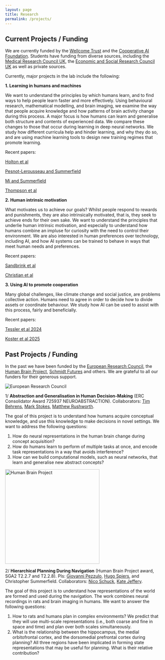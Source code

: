 ```yaml
---
layout: page
title: Research
permalink: /projects/
---
```


## Current Projects / Funding

We are currently funded by the [Wellcome Trust](https://wellcome.ac.uk/) and the [Cooperative AI Foundation](https://cooperativeai.org). Students have funding from diverse sources, including the [Medical Research Council UK](https://mrc.ukri.org), the [Economic and Social Research Council UK](https://esrc.ukri.org) as well as private sources.

Currently, major projects in the lab include the following:

**1. Learning in humans and machines**

We want to understand the principles by which humans learn, and to find ways to help people learn faster and more effectively. Using behavioural research, mathematical modelling, and brain imaging, we examine the way that people acquire knowledge and how patterns of brain activity change during this process. A major focus is how humans can learn and generalise both structure and contents of experienced data. We compare these changes to those that occur during learning in deep neural networks. We study how different curricula help and hinder learning, and why they do so, and are using machine learning tools to design new training regimes that promote learning. 

Recent papers:

[Holton et al](https://osf.io/preprints/psyarxiv/98ksw_v1)

[Pesnot-Lerousseau and Summerfield](https://osf.io/ryn8d_v1)

[Mi and Summerfield](https://osf.io/preprints/psyarxiv/jr42g_v1)

[Thompson et al](https://www.cell.com/neuron/fulltext/S0896-6273(24)00729-3)

**2. Human intrinsic motivation**

What motivates us to achieve our goals? Whilst people respond to rewards and punishments, they are also intrinsically motivated, that is, they seek to achieve ends for their own sake. We want to understand the principles that underlie human intrinsic motivation, and especially to understand how humans combine an impluse for curiosity with the need to control their environment. We are also interested in human preferences over technology, including AI, and how AI systems can be trained to behave in ways that meet human needs and preferences.

Recent papers:

[Sandbrink et al](https://osf.io/5ezxs_v2/)

[Christian et al](https://arxiv.org/abs/2506.07326)

**3. Using AI to promote cooperation**

Many global challenges, like climate change and social justice, are problems collective action. Humans need to agree in order to decide how to divide assets or coordinate behaviour. We study how AI can be used to assist with this process, fairly and beneficially.

Recent papers:

[Tessler et al 2024](https://www.science.org/stoken/author-tokens/ST-2196/full)

[Koster et al 2025](https://www.nature.com/articles/s41467-025-58043-7)


## Past Projects / Funding

In the past we have been funded by the [European Research Council](https://erc.europa.eu), the [Human Brain Project](https://www.humanbrainproject.eu/en/), [Schmidt Futures](https://www.risefortheworld.org/) and others. We are grateful to all our funders for their generous support.

![European Research Council](https://humaninformationprocessing.files.wordpress.com/2019/09/erc.jpeg)

1/ **Abstraction and Generalisation in Human Decision-Making** (ERC Consolidator Award 725937 NEUROABSTRACTION). Collaborators: [Tim Behrens](https://www.ndcn.ox.ac.uk/team/timothy-behrens), [Mark Stokes](https://www.ohba.ox.ac.uk/team/mark-stokes), [Matthew Rushworth](https://www.psy.ox.ac.uk/team/matthew-rushworth).

The goal of this project is to understand how humans acquire conceptual knowledge, and use this knowledge to make decisions in novel settings. We want to address the following questions:

1. How do neural representations in the human brain change during concept acquisition?
2. How do humans learn to perform of multiple tasks at once, and encode task representations in a way that avoids interference?
3. How can we build computational models, such as neural networks, that learn and generalise new abstract concepts?

<img src="https://humaninformationprocessing.files.wordpress.com/2019/09/hbp.png" alt="Human Brain Project" width="306"/>

2/ **Hierarchical Planning During Navigation** (Human Brain Project award, SGA2 T2.2.7 and T2.2.8). PIs: [Giovanni Pezzulo](https://www.istc.cnr.it/en/people/giovanni-pezzulo), [Hugo Spiers](https://www.ucl.ac.uk/pals/people/hugo-spiers), and Christopher Summerfield. Collaborators: [Nico Schuck](https://www.mpib-berlin.mpg.de/en/staff/nicolas-schuck), [Kate Jeffery](https://www.ucl.ac.uk/pals/research/experimental-psychology/person/kate-jeffery/).

The goal of this project is to understand how representations of the world are formed and used during the navigation. The work combines neural recordings in rats and brain imaging in humans. We want to answer the following questions:

1. How to rats and humans plan in complex environments? We predict that they will use multi-scale representations (i.e., both coarse and fine in space and time) and plan over both scales simultaneously.
2. What is the relationship between the hippocampus, the medial orbitofrontal cortex, and the dorsomedial prefrontal cortex during planning? All three regions have been implicated in forming state representations that may be useful for planning. What is their relative contribution?

